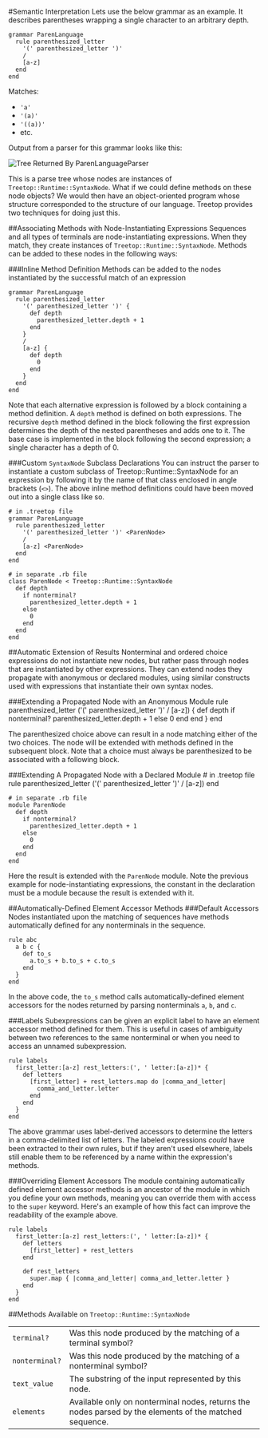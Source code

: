 #Semantic Interpretation
Lets use the below grammar as an example. It describes parentheses wrapping a single character to an arbitrary depth.

    grammar ParenLanguage
      rule parenthesized_letter
        '(' parenthesized_letter ')'
        /
        [a-z]
      end
    end

Matches:

* `'a'`
* `'(a)'`
* `'((a))'`
* etc.


Output from a parser for this grammar looks like this:

![Tree Returned By ParenLanguageParser](./images/paren_language_output.png)

This is a parse tree whose nodes are instances of `Treetop::Runtime::SyntaxNode`. What if we could define methods on these node objects? We would then have an object-oriented program whose structure corresponded to the structure of our language. Treetop provides two techniques for doing just this.

##Associating Methods with Node-Instantiating Expressions
Sequences and all types of terminals are node-instantiating expressions. When they match, they create instances of `Treetop::Runtime::SyntaxNode`. Methods can be added to these nodes in the following ways:

###Inline Method Definition
Methods can be added to the nodes instantiated by the successful match of an expression

    grammar ParenLanguage
      rule parenthesized_letter
        '(' parenthesized_letter ')' {
          def depth
            parenthesized_letter.depth + 1
          end
        }
        /
        [a-z] {
          def depth
            0
          end
        }
      end
    end

Note that each alternative expression is followed by a block containing a method definition. A `depth` method is defined on both expressions. The recursive `depth` method defined in the block following the first expression determines the depth of the nested parentheses and adds one to it. The base case is implemented in the block following the second expression; a single character has a depth of 0.


###Custom `SyntaxNode` Subclass Declarations
You can instruct the parser to instantiate a custom subclass of Treetop::Runtime::SyntaxNode for an expression by following it by the name of that class enclosed in angle brackets (`<>`). The above inline method definitions could have been moved out into a single class like so.

    # in .treetop file
    grammar ParenLanguage
      rule parenthesized_letter
        '(' parenthesized_letter ')' <ParenNode>
        /
        [a-z] <ParenNode>
      end
    end

    # in separate .rb file
    class ParenNode < Treetop::Runtime::SyntaxNode
      def depth
        if nonterminal?
          parenthesized_letter.depth + 1
        else
          0
        end
      end
    end

##Automatic Extension of Results
Nonterminal and ordered choice expressions do not instantiate new nodes, but rather pass through nodes that are instantiated by other expressions. They can extend nodes they propagate with anonymous or declared modules, using similar constructs used with expressions that instantiate their own syntax nodes.

###Extending a Propagated Node with an Anonymous Module
    rule parenthesized_letter
      ('(' parenthesized_letter ')' / [a-z]) {
        def depth
          if nonterminal?
            parenthesized_letter.depth + 1
          else
            0
          end
        end
      }
    end

The parenthesized choice above can result in a node matching either of the two choices. The node will be extended with methods defined in the subsequent block. Note that a choice must always be parenthesized to be associated with a following block.

###Extending A Propagated Node with a Declared Module
    # in .treetop file
    rule parenthesized_letter
      ('(' parenthesized_letter ')' / [a-z]) <ParenNode>
    end
    
    # in separate .rb file
    module ParenNode
      def depth
        if nonterminal?
          parenthesized_letter.depth + 1
        else
          0
        end
      end
    end

Here the result is extended with the `ParenNode` module. Note the previous example for node-instantiating expressions, the constant in the declaration must be a module because the result is extended with it.

##Automatically-Defined Element Accessor Methods
###Default Accessors
Nodes instantiated upon the matching of sequences have methods automatically defined for any nonterminals in the sequence.

    rule abc
      a b c {
        def to_s
          a.to_s + b.to_s + c.to_s
        end
      }
    end

In the above code, the `to_s` method calls automatically-defined element accessors for the nodes returned by parsing nonterminals `a`, `b`, and `c`. 

###Labels
Subexpressions can be given an explicit label to have an element accessor method defined for them. This is useful in cases of ambiguity between two references to the same nonterminal or when you need to access an unnamed subexpression.

    rule labels
      first_letter:[a-z] rest_letters:(', ' letter:[a-z])* {
        def letters
          [first_letter] + rest_letters.map do |comma_and_letter|
            comma_and_letter.letter
          end
        end
      }
    end

The above grammar uses label-derived accessors to determine the letters in a comma-delimited list of letters. The labeled expressions _could_ have been extracted to their own rules, but if they aren't used elsewhere, labels still enable them to be referenced by a name within the expression's methods.

###Overriding Element Accessors
The module containing automatically defined element accessor methods is an ancestor of the module in which you define your own methods, meaning you can override them with access to the `super` keyword. Here's an example of how this fact can improve the readability of the example above.

    rule labels
      first_letter:[a-z] rest_letters:(', ' letter:[a-z])* {
        def letters
          [first_letter] + rest_letters
        end
        
        def rest_letters
          super.map { |comma_and_letter| comma_and_letter.letter }
        end
      }
    end


##Methods Available on `Treetop::Runtime::SyntaxNode`

<table>
  <tr>
    <td>
      <code>terminal?</code>
    </td>
    <td>
      Was this node produced by the matching of a terminal symbol?
    </td>
  </tr>
  <tr>
    <td>
      <code>nonterminal?</code>
    </td>
    <td>
      Was this node produced by the matching of a nonterminal symbol?
    </td>
  <tr>
    <td>
      <code>text_value</code>
    </td>
    <td>
      The substring of the input represented by this node.
    </td>
  <tr>
    <td>
      <code>elements</code>
    </td>
    <td>
      Available only on nonterminal nodes, returns the nodes parsed by the elements of the matched sequence.
    </td>
  </tr>
</table>
